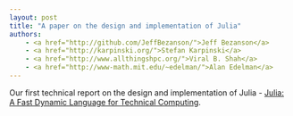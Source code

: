 ```yaml
---
layout: post
title: "A paper on the design and implementation of Julia"
authors:
    - <a href="http://github.com/JeffBezanson/">Jeff Bezanson</a>
    - <a href="http://karpinski.org/">Stefan Karpinski</a>
    - <a href="http://www.allthingshpc.org/">Viral B. Shah</a>
    - <a href="http://www-math.mit.edu/~edelman/">Alan Edelman</a>
---
```


Our first technical report on the design and implementation of Julia - [Julia: A Fast Dynamic Language for Technical Computing](/images/julia-dls2012-tr.pdf).
